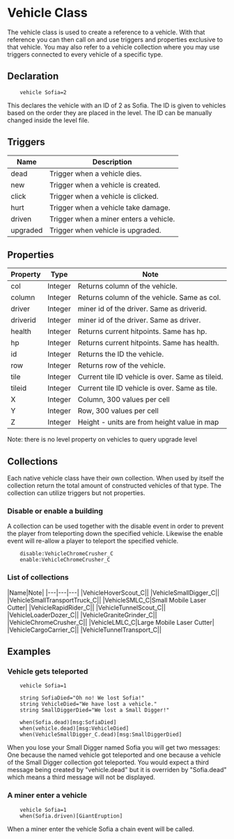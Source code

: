 # Vehicle Class
The vehicle class is used to create a reference to a vehicle. With that reference you can then call on and use triggers and properties exclusive to that vehicle. You may also refer to a vehicle collection where you may use triggers connected to every vehicle of a specific type.
## Declaration

```mms
	vehicle Sofia=2
```

This declares the vehicle with an ID of 2 as Sofia. The ID is given to vehicles based on the order they are placed in the level. The ID can be manually changed inside the level file.

## Triggers 

|Name|Description|
|---|---|
|dead|Trigger when a vehicle dies.|
|new|Trigger when a vehicle is created.|
|click|Trigger when a vehicle is clicked.|
|hurt|Trigger when a vehicle take damage.|
|driven|Trigger when a miner enters a vehicle.|
|upgraded|Trigger when vehicle is upgraded.|

## Properties

|Property|Type|Note|
|---|---|---|
|col|Integer|Returns column of the vehicle.|
|column|Integer|Returns column of the vehicle. Same as col.|
|driver|Integer|miner id of the driver. Same as driverid.|
|driverid|Integer|miner id of the driver. Same as driver.|
|health|Integer|Returns current hitpoints. Same has hp.|
|hp|Integer|Returns current hitpoints. Same has health.|
|id|Integer|Returns the ID the vehicle.|
|row|Integer|Returns row of the vehicle.|
|tile|Integer|Current tile ID vehicle is over. Same as tileid.|
|tileid|Integer|Current tile ID vehicle is over. Same as tile.|
|X|Integer|Column, 300 values per cell|
|Y|Integer|Row, 300 values per cell|
|Z|Integer|Height - units are from height value in map

Note: there is no level property on vehicles to query upgrade level

## Collections
Each native vehicle class have their own collection. When used by itself the collection return the total amount of constructed vehicles of that type. The collection can utilize triggers but not properties.

### Disable or enable a building 
A collection can be used together with the disable event in order to prevent the player from teleporting down the specified vehicle. Likewise the enable event will re-allow a player to teleport the specified vehicle.

```mms
	disable:VehicleChromeCrusher_C
	enable:VehicleChromeCrusher_C
```

### List of collections 

|Name|Note|
|---|---|---|
|VehicleHoverScout_C||
|VehicleSmallDigger_C||
|VehicleSmallTransportTruck_C||
|VehicleSMLC_C|Small Mobile Laser Cutter|
|VehicleRapidRider_C||
|VehicleTunnelScout_C||
|VehicleLoaderDozer_C||
|VehicleGraniteGrinder_C||
|VehicleChromeCrusher_C||
|VehicleLMLC_C|Large Mobile Laser Cutter|
|VehicleCargoCarrier_C||
|VehicleTunnelTransport_C||

## Examples 
### Vehicle gets teleported 

```mms
	vehicle Sofia=1
	
	string SofiaDied="Oh no! We lost Sofia!"
	string VehicleDied="We have lost a vehicle."
	string SmallDiggerDied="We lost a Small Digger!"
	
	when(Sofia.dead)[msg:SofiaDied]
	when(vehicle.dead)[msg:VehicleDied]
	when(VehicleSmallDigger_C.dead)[msg:SmallDiggerDied]
```

When you lose your Small Digger named Sofia you will get two messages: One because the named vehicle got teleported and one because a vehicle of the Small Digger collection got teleported. You would expect a third message being created by "vehicle.dead" but it is overriden by "Sofia.dead" which means a third message will not be displayed.

### A miner enter a vehicle 

```mms
	vehicle Sofia=1
	when(Sofia.driven)[GiantEruption]
```

When a miner enter the vehicle Sofia a chain event will be called. 
